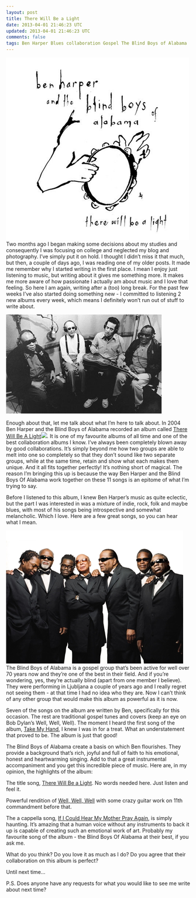 ```yaml
---           
layout: post
title: There Will Be a Light
date: 2013-04-01 21:46:23 UTC
updated: 2013-04-01 21:46:23 UTC
comments: false
tags: Ben Harper Blues collaboration Gospel The Blind Boys of Alabama
---
```

![](/img/2Fwp-content2Fuploads2F20112F042FBen-Harper-There-will-be-a-light.jpeg)
Two months ago I began making some decisions about my
studies and consequently I was focusing on college and neglected my blog and
photography. I’ve simply put it on hold. I thought I didn’t miss it that much,
but then, a couple of days ago, I was reading one of my older posts. It made
me remember why I started writing in the first place. I mean I enjoy just
listening to music, but writing about it gives me something more. It makes me
more aware of how passionate I actually am about music and I love that
feeling. So here I am again, writing after a (too) long break. For the past
few weeks I’ve also started doing something new - I committed to listening 2
new albums every week, which means I definitely won’t run out of stuff to
write about.

  
  

![](/img/2Fserve2F_2F297629192FBen2BHarper2BAnd2BThe2BBlind2BBoys2BOf2BAlabama.jpg)

Enough about that, let me talk about what I’m here to talk about. In 2004 Ben
Harper and the Blind Boys of Alabama recorded an album called [There Will Be A Light](http://www.amazon.com/gp/product/B000TDIE7Y/ref=as_li_qf_sp_asin_tl?ie=UTF8&camp=1789&creative=9325&creativeASIN=B000TDIE7Y&linkCode=as2&tag=mythougonmusi-20)![](http://www.assoc-amazon.com/e/ir?t=mythougonmusi-20&l=as2&o=1&a=B000TDIE7Y). It is one of my
favourite albums of all time and one of the best collaboration albums I know.
I’ve always been completely blown away by good collaborations. It’s simply
beyond me how two groups are able to melt into one so completely so that they
don’t sound like two separate groups, while at the same time, retain and show
what each makes them unique. And it all fits together perfectly! It’s nothing
short of magical. The reason I’m bringing this up is because the way Ben
Harper and the Blind Boys Of Alabama work together on these 11 songs is an
epitome of what I’m trying to say.

Before I listened to this album, I knew Ben Harper’s music as quite eclectic,
but the part I was interested in was a mixture of indie, rock, folk and maybe
blues, with most of his songs being introspective and somewhat melancholic.
Which I love. Here are a few great songs, so you can hear what I mean.

  
  

![](/img/2Fimages2Fstories2Fmarch20032Fapril20102Fmay20102Fjune20102Fblind2520boys2520of2520alabama252001.jpg)
The Blind Boys of Alabama is a gospel
group that’s been active for well over 70 years now and they’re one of the
best in their field. And if you’re wondering, yes, they’re actually blind
(apart from one member I believe). They were performing in Ljubljana a couple
of years ago and I really regret not seeing them - at that time I had no idea
who they are. Now I can’t think of any other group that would make this album
as powerful as it is now.

  
  

Seven of the songs on the album are written by Ben, specifically for this
occasion. The rest are traditional gospel tunes and covers (keep an eye on Bob
Dylan’s Well, Well, Well). The moment I heard the first song of the album,
[Take My Hand](http://www.youtube.com/watch?v=FALuWDPOLdg), I knew I was in
for a treat. What an understatement that proved to be. The album is just that
good!

The Blind Boys of Alabama create a basis on which Ben flourishes. They provide
a background that’s rich, joyful and full of faith to his emotional, honest
and heartwarming singing. Add to that a great instrumental accompaniment and
you get this incredible piece of music. Here are, in my opinion, the
highlights of the album:

  
  

The title song, [There Will Be a
Light](http://www.youtube.com/watch?v=4-lHWmpVxzk). No words needed here. Just
listen and feel it.

  
  

Powerful rendition of [Well, Well,
Well](http://www.youtube.com/watch?v=RPn8ivGUVG0) with some crazy guitar work
on 11th commandment before that.

  
  

The a cappella song, [If I Could Hear My Mother Pray
Again](http://www.youtube.com/watch?v=ca1vnGfIWVo), is simply haunting. It’s
amazing that a human voice without any instruments to back it up is capable of
creating such an emotional work of art. Probably my favourite song of the
album - the Blind Boys Of Alabama at their best, if you ask me.

  
  

What do you think? Do you love it as much as I do? Do you agree that their
collaboration on this album is perfect?

  
  

Until next time...

  
  

P.S. Does anyone have any requests for what you would like to see me write
about next time?

